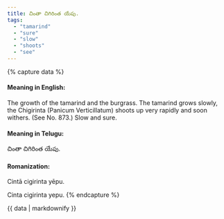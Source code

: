 ```yaml
---
title: చింతా చిగిరింత యేపు.
tags:
  - "tamarind"
  - "sure"
  - "slow"
  - "shoots"
  - "see"
---
```


{% capture data %}
#### Meaning in English:
The growth of the tamarind and the burgrass.
The tamarind grows slowly, the Chigirinta (Panicum Verticillatum) shoots up very rapidly and soon withers.
(See No. 873.)
Slow and sure.

#### Meaning in Telugu:
చింతా చిగిరింత యేపు.

#### Romanization:
Cintā cigirinta yēpu.

Cinta cigirinta yepu.
{% endcapture %}

{{ data | markdownify }}

